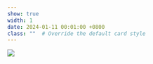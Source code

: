 ```yaml
---
show: true
width: 1
date: 2024-01-11 00:01:00 +0800
class: ""  # Override the default card style
---
```

<div>
<img src="{{ 'assets/images/badges/github.png' | relative_url }}" class="img-fluid rounded" >
</div>